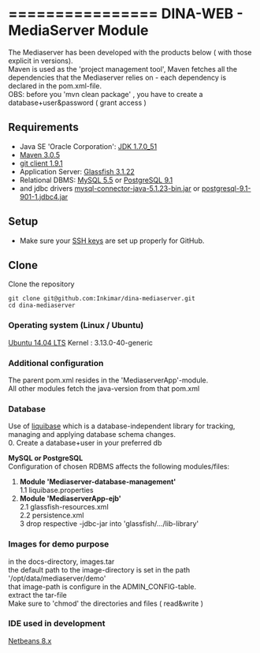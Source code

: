================
DINA-WEB - MediaServer Module
============

The Mediaserver has been developed with the products below ( with those explicit in  versions).<br/>
Maven is used as the 'project management tool', Maven fetches all the dependencies that the Mediaserver relies on - each dependency is declared in the pom.xml-file.<br/>
OBS: before you 'mvn clean package' , you have to create a database+user&password ( grant access )

## Requirements
* Java SE 'Oracle Corporation': [JDK 1.7.0_51](http://www.oracle.com/technetwork/java/javase/downloads/jdk7-downloads-1880260.html)
* [Maven 3.0.5](http://maven.apache.org/download.cgi)
* [git client 1.9.1](http://git-scm.com/downloads)
* Application Server: [Glassfish 3.1.22](https://glassfish.java.net/downloads/3.1.2.2-final.html)
* Relational DBMS: [MySQL 5.5](http://dev.mysql.com/downloads/mysql/) or [PostgreSQL 9.1](http://www.postgresql.org/download/)
* and jdbc drivers [mysql-connector-java-5.1.23-bin.jar]() or [postgresql-9.1-901-1.jdbc4.jar]()

## Setup
* Make sure your [SSH
keys](https://help.github.com/articles/generating-ssh-keys) are set up
properly for GitHub.

## Clone
Clone the repository
```console
git clone git@github.com:Inkimar/dina-mediaserver.git
cd dina-mediaserver
```

### Operating system (Linux / Ubuntu)
[Ubuntu 14.04 LTS](http://www.ubuntu.com/download/desktop)
Kernel : 3.13.0-40-generic

### Additional configuration
The parent pom.xml resides in the 'MediaserverApp'-module. <br/>
All other modules fetch the java-version from that pom.xml


### Database
Use of [liquibase](http://www.liquibase.org/) which is a database-independent library for tracking, managing and applying database schema changes. <br/>
0. Create a database+user in your preferred db <br/>

<b>MySQL or PostgreSQL</b> <br/>
Configuration of chosen RDBMS affects the following modules/files: <br/>
1. <b>Module 'Mediaserver-database-management'</b> <br/>
1.1 liquibase.properties <br/>
2. <b>Module 'MediaserverApp-ejb'</b> <br/>
2.1 glassfish-resources.xml <br/>
2.2 persistence.xml <br/>
3 drop respective <database>-jdbc-jar into 'glassfish/.../lib-library' 

### Images for demo purpose
in the docs-directory, images.tar <br/>
the default path to the image-directory is set in the path '/opt/data/mediaserver/demo' <br/>
that image-path is configure in the ADMIN_CONFIG-table. <br/>
extract the tar-file <br/>
Make sure to 'chmod' the directories and files ( read&write )



### IDE used in development
[Netbeans 8.x](https://netbeans.org/downloads/) 


